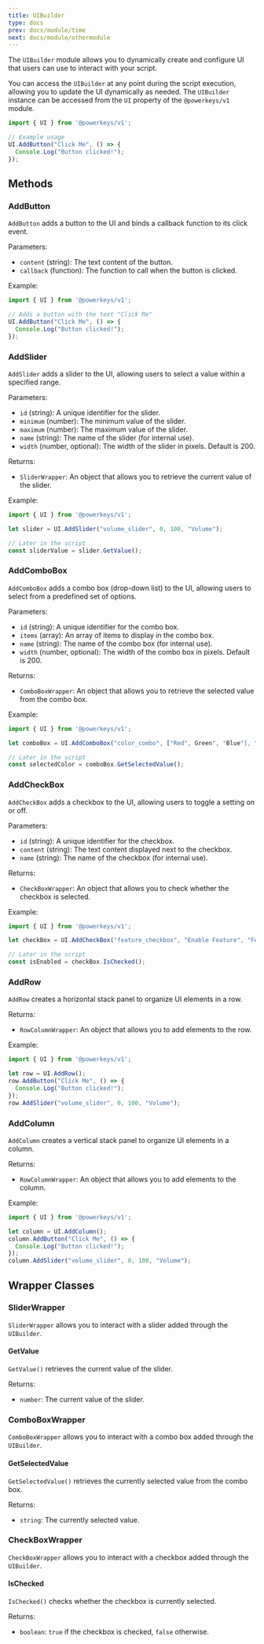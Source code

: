```yaml
---
title: UIBuilder
type: docs
prev: docs/module/time
next: docs/module/othermodule
---
```


The `UIBuilder` module allows you to dynamically create and configure UI that users can use to interact with your script.

You can access the `UIBuilder` at any point during the script execution, allowing you to update the UI dynamically as needed. The `UIBuilder` instance can be accessed from the `UI` property of the `@powerkeys/v1` module.

```javascript
import { UI } from '@powerkeys/v1';

// Example usage
UI.AddButton("Click Me", () => {
  Console.Log("Button clicked!");
});
```

## Methods

### AddButton

`AddButton` adds a button to the UI and binds a callback function to its click event.

Parameters:

- `content` (string): The text content of the button.
- `callback` (function): The function to call when the button is clicked.

Example:
```javascript
import { UI } from '@powerkeys/v1';

// Adds a button with the text "Click Me"
UI.AddButton("Click Me", () => {
  Console.Log("Button clicked!");
});
```

### AddSlider

`AddSlider` adds a slider to the UI, allowing users to select a value within a specified range.

Parameters:

- `id` (string): A unique identifier for the slider.
- `minimum` (number): The minimum value of the slider.
- `maximum` (number): The maximum value of the slider.
- `name` (string): The name of the slider (for internal use).
- `width` (number, optional): The width of the slider in pixels. Default is 200.

Returns:

- `SliderWrapper`: An object that allows you to retrieve the current value of the slider.

Example:
```javascript
import { UI } from '@powerkeys/v1';

let slider = UI.AddSlider("volume_slider", 0, 100, "Volume");

// Later in the script
const sliderValue = slider.GetValue();
```

### AddComboBox

`AddComboBox` adds a combo box (drop-down list) to the UI, allowing users to select from a predefined set of options.

Parameters:

- `id` (string): A unique identifier for the combo box.
- `items` (array): An array of items to display in the combo box.
- `name` (string): The name of the combo box (for internal use).
- `width` (number, optional): The width of the combo box in pixels. Default is 200.

Returns:

- `ComboBoxWrapper`: An object that allows you to retrieve the selected value from the combo box.

Example:
```javascript
import { UI } from '@powerkeys/v1';

let comboBox = UI.AddComboBox("color_combo", ["Red", Green", "Blue"], "Color");

// Later in the script
const selectedColor = comboBox.GetSelectedValue();
```

### AddCheckBox

`AddCheckBox` adds a checkbox to the UI, allowing users to toggle a setting on or off.

Parameters:

- `id` (string): A unique identifier for the checkbox.
- `content` (string): The text content displayed next to the checkbox.
- `name` (string): The name of the checkbox (for internal use).

Returns:

- `CheckBoxWrapper`: An object that allows you to check whether the checkbox is selected.

Example:
```javascript
import { UI } from '@powerkeys/v1';

let checkBox = UI.AddCheckBox("feature_checkbox", "Enable Feature", "Feature");

// Later in the script
const isEnabled = checkBox.IsChecked();
```

### AddRow

`AddRow` creates a horizontal stack panel to organize UI elements in a row.

Returns:

- `RowColumnWrapper`: An object that allows you to add elements to the row.

Example:
```javascript
import { UI } from '@powerkeys/v1';

let row = UI.AddRow();
row.AddButton("Click Me", () => {
  Console.Log("Button clicked!");
});
row.AddSlider("volume_slider", 0, 100, "Volume");
```

### AddColumn

`AddColumn` creates a vertical stack panel to organize UI elements in a column.

Returns:

- `RowColumnWrapper`: An object that allows you to add elements to the column.

Example:
```javascript
import { UI } from '@powerkeys/v1';

let column = UI.AddColumn();
column.AddButton("Click Me", () => {
  Console.Log("Button clicked!");
});
column.AddSlider("volume_slider", 0, 100, "Volume");
```

## Wrapper Classes

### SliderWrapper

`SliderWrapper` allows you to interact with a slider added through the `UIBuilder`.

#### GetValue

`GetValue()` retrieves the current value of the slider.

Returns:

- `number`: The current value of the slider.

### ComboBoxWrapper

`ComboBoxWrapper` allows you to interact with a combo box added through the `UIBuilder`.

#### GetSelectedValue

`GetSelectedValue()` retrieves the currently selected value from the combo box.

Returns:

- `string`: The currently selected value.

### CheckBoxWrapper

`CheckBoxWrapper` allows you to interact with a checkbox added through the `UIBuilder`.

#### IsChecked

`IsChecked()` checks whether the checkbox is currently selected.

Returns:

- `boolean`: `true` if the checkbox is checked, `false` otherwise.
